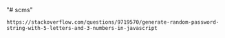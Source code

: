 "# scms"

`https://stackoverflow.com/questions/9719570/generate-random-password-string-with-5-letters-and-3-numbers-in-javascript`
